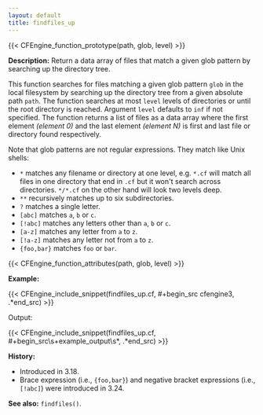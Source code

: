 ```yaml
---
layout: default
title: findfiles_up
---
```


{{< CFEngine_function_prototype(path, glob, level) >}}

**Description:** Return a data array of files that match a given glob pattern
by searching up the directory tree.

This function searches for files matching a given glob pattern `glob` in the
local filesystem by searching up the directory tree from a given absolute
path `path`. The function searches at most `level` levels of directories or
until the root directory is reached. Argument `level` defaults to `inf` if
not specified. The function returns a list of files as a data array where
the first element _(element 0)_ and the last element _(element N)_ is first
and last file or directory found respectively.

Note that glob patterns are not regular expressions. They match like Unix
shells:

* `*` matches any filename or directory at one level, e.g. `*.cf` will
match all files in one directory that end in `.cf` but it won't search
across directories. `*/*.cf` on the other hand will look two levels
deep.
* `**` recursively matches up to six subdirectories.
* `?` matches a single letter.
* `[abc]` matches `a`, `b` or `c`.
* `[!abc]` matches any letters other than `a`, `b` or `c`.
* `[a-z]` matches any letter from `a` to `z`.
* `[!a-z]` matches any letter not from `a` to `z`.
* `{foo,bar}` matches `foo` or `bar`.

{{< CFEngine_function_attributes(path, glob, level) >}}

**Example:**

{{< CFEngine_include_snippet(findfiles_up.cf, #\+begin_src cfengine3, .*end_src) >}}

Output:

{{< CFEngine_include_snippet(findfiles_up.cf, #\+begin_src\s+example_output\s*, .*end_src) >}}

**History:**

- Introduced in 3.18.
- Brace expression (i.e., `{foo,bar}`) and negative bracket expressions (i.e., `[!abc]`) were introduced in 3.24.

**See also:** `findfiles()`.
